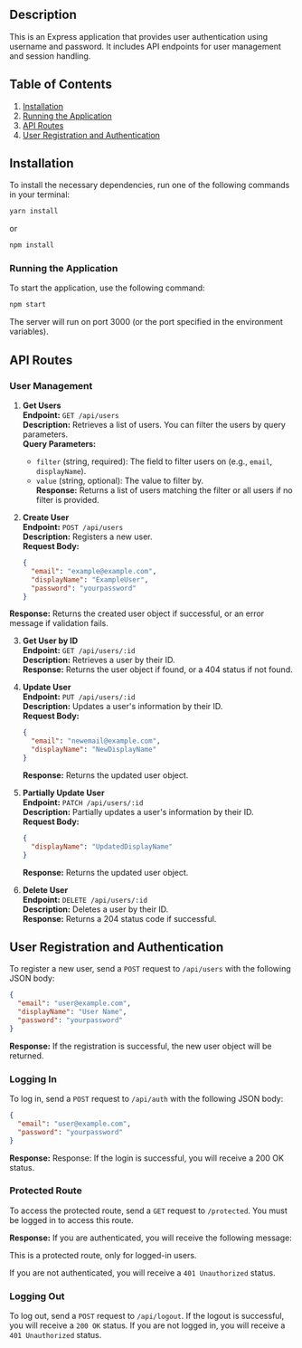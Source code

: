 ## Description
This is an Express application that provides user authentication using username and password. It includes API endpoints for user management and session handling.

## Table of Contents
1. [Installation](#installation)
2. [Running the Application](#running-the-application)
3. [API Routes](#api-routes)
4. [User Registration and Authentication](#user-registration-and-authentication)

## Installation
To install the necessary dependencies, run one of the following commands in your terminal:

```bash
yarn install
```

or 

```bash
npm install
```

### Running the Application

To start the application, use the following command:

```bash
npm start
```

The server will run on port 3000 (or the port specified in the environment variables).

## API Routes

### User Management

1. **Get Users**  
   **Endpoint:** `GET /api/users`  
   **Description:** Retrieves a list of users. You can filter the users by query parameters.  
   **Query Parameters:**  
   - `filter` (string, required): The field to filter users on (e.g., `email`, `displayName`).  
   - `value` (string, optional): The value to filter by.  
   **Response:** Returns a list of users matching the filter or all users if no filter is provided.

2. **Create User**  
   **Endpoint:** `POST /api/users`  
   **Description:** Registers a new user.  
   **Request Body:**  
   ```json
   {
     "email": "example@example.com",
     "displayName": "ExampleUser",
     "password": "yourpassword"
   }
    ```
**Response:** Returns the created user object if successful, or an error message if validation fails.

3. **Get User by ID**  
   **Endpoint:** `GET /api/users/:id`  
   **Description:** Retrieves a user by their ID.  
   **Response:** Returns the user object if found, or a 404 status if not found.

4. **Update User**  
   **Endpoint:** `PUT /api/users/:id`  
   **Description:** Updates a user's information by their ID.  
   **Request Body:**  
   ```json
   {
     "email": "newemail@example.com",
     "displayName": "NewDisplayName"
   }
    ```
   **Response:**  Returns the updated user object.

5. **Partially Update User**  
   **Endpoint:** `PATCH /api/users/:id`  
   **Description:** Partially updates a user's information by their ID.  
   **Request Body:**  
   ```json
   {
     "displayName": "UpdatedDisplayName"
   }
   ```
   **Response:** Returns the updated user object.
  
6. **Delete User**  
   **Endpoint:** `DELETE /api/users/:id`  
   **Description:** Deletes a user by their ID.  
   **Response:** Returns a 204 status code if successful.


## User Registration and Authentication

To register a new user, send a `POST` request to `/api/users` with the following JSON body:

```json
{
  "email": "user@example.com",
  "displayName": "User Name",
  "password": "yourpassword"
}
```
**Response:**  If the registration is successful, the new user object will be returned.

### Logging In

To log in, send a `POST` request to `/api/auth` with the following JSON body:

```json
{
  "email": "user@example.com",
  "password": "yourpassword"
}
```
**Response:** Response: If the login is successful, you will receive a 200 OK status.

### Protected Route

To access the protected route, send a `GET` request to `/protected`. You must be logged in to access this route.

**Response:** If you are authenticated, you will receive the following message:

This is a protected route, only for logged-in users.

If you are not authenticated, you will receive a `401 Unauthorized` status.

### Logging Out

To log out, send a `POST` request to `/api/logout`. If the logout is successful, you will receive a `200 OK` status. If you are not logged in, you will receive a `401 Unauthorized` status.

